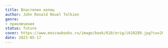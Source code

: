```yaml
---
title: Властелин колец
author: John Ronald Reuel Tolkien
genre:
- приключения
status: future
cover: https://www.moscowbooks.ru/image/book/610/orig/i610289.jpg?cu=20180101000000
date: 2023-05-17
---
```


